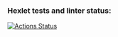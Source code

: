 ### Hexlet tests and linter status:
[![Actions Status](https://github.com/DieWerkself/backend-project-4/workflows/hexlet-check/badge.svg)](https://github.com/DieWerkself/backend-project-4/actions)